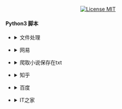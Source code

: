 <p align="center">
  <a href="http://www.skillnull.com"><img src="http://skillnull.com/others/images/brand/MIT.svg" alt="License MIT"></a>
</p>

#### Python3 脚本

* <details>
     <summary>文件处理</summary>

    - [Excel](/FileHandler/Excel.py)

 </details>

* <details>
     <summary>网易</summary>

    - [网易云音乐评论](/Netease/Get-Comments.py)

 </details>

* <details>
     <summary>爬取小说保存在txt</summary>

    - [爬取小说](/GetBooks/main.py)

 </details>

* <details>
     <summary>知乎</summary>

    - [知乎热榜](/ZhiHu/Billboard.py)

 </details>


* <details>
     <summary>百度</summary>

    - [百度热搜](/Headless/BaiduHot.py)
    - [百度搜索](/Headless/BaiduSearch.py)

 </details>

* <details>
     <summary>IT之家</summary>

    - [IT之家](/ITHome/__init__.py)

 </details>